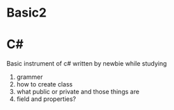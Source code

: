 # Basic2
# C#
Basic instrument of c# written by newbie while studying

1. grammer
2. how to create class
3. what public or private and those things are
4. field and properties?
